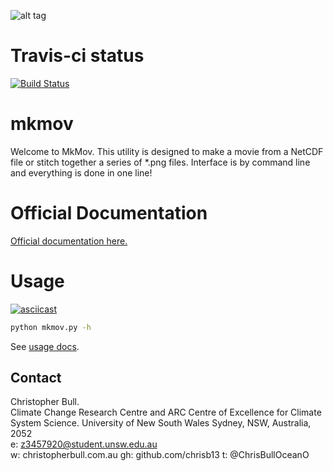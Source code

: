 ![alt tag](https://raw.github.com/chrisb13/mkmov/master/img/mkmovlogo001.png)

# Travis-ci status
[![Build Status](https://travis-ci.org/chrisb13/mkmov.svg)](https://travis-ci.org/chrisb13/mkmov)

# mkmov
Welcome to MkMov. This utility is designed to make a movie from a NetCDF file or stitch together a series of *.png files. Interface is by command line and everything is done in one line!

# Official Documentation
[Official documentation here.](http://christopherbull.com.au/mkmov/)

# Usage
[![asciicast](https://asciinema.org/a/7etd14t6r4wqsccipcduhcrgo.png)](https://asciinema.org/a/7etd14t6r4wqsccipcduhcrgo)

``` bash
python mkmov.py -h
```

See [usage docs](http://christopherbull.com.au/mkmov/usage.html).

## Contact      

Christopher Bull.   
Climate Change Research Centre and ARC Centre of Excellence for Climate System Science.
University of New South Wales                                           Sydney, NSW, Australia, 2052     
e: z3457920@student.unsw.edu.au                                     
w: christopherbull.com.au
gh: github.com/chrisb13
t: @ChrisBullOceanO

